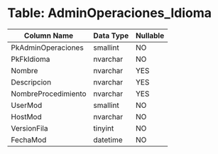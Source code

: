 # Table: AdminOperaciones_Idioma

| Column Name | Data Type | Nullable |
|-------------|-----------|----------|
| PkAdminOperaciones | smallint | NO |
| PkFkIdioma | nvarchar | NO |
| Nombre | nvarchar | YES |
| Descripcion | nvarchar | YES |
| NombreProcedimiento | nvarchar | YES |
| UserMod | smallint | NO |
| HostMod | nvarchar | NO |
| VersionFila | tinyint | NO |
| FechaMod | datetime | NO |
